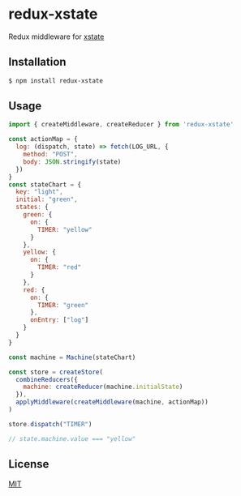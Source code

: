 # redux-xstate
Redux middleware for [xstate](https://github.com/davidkpiano/xstate)

## Installation
```bash
$ npm install redux-xstate
```

## Usage
```js
import { createMiddleware, createReducer } from 'redux-xstate'

const actionMap = {
  log: (dispatch, state) => fetch(LOG_URL, {
    method: "POST",
    body: JSON.stringify(state)
  })
}
const stateChart = {
  key: "light",
  initial: "green",
  states: {
    green: {
      on: {
        TIMER: "yellow"
      }
    },
    yellow: {
      on: {
        TIMER: "red"
      }
    },
    red: {
      on: {
        TIMER: "green"
      },
      onEntry: ["log"]
    }
  }
}

const machine = Machine(stateChart)

const store = createStore(
  combineReducers({
    machine: createReducer(machine.initialState)
  }),
  applyMiddleware(createMiddleware(machine, actionMap))
)

store.dispatch("TIMER")

// state.machine.value === "yellow"
```

## License

[MIT](LICENSE)
